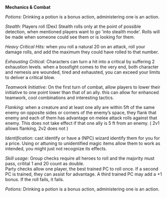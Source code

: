 **Mechanics & Combat**

*Potions:* Drinking a potion is a bonus action, administering one is an action.

*Stealth:* Players roll (Dex) Stealth rolls only at the point of possible detection, when mentioned players want to go 'into stealth mode'. Rolls will be made when someone could see them or is looking for them.

*Heavy Critical Hits:* when you roll a natural 20 on an attack, roll your damage rolls, and add the maximum they could have rolled to that number.

*Exhausting Critical:* Characters can turn a hit into a critical by suffering 2 exhaustion levels. when a bossfight comes to the very end, both character and nemesis are wounded, tired and exhausted, you can exceed your limits to deliver a critical blow.

*Teamwork Initiative:* On the first turn of combat, allow players to lower their initiative to one point lower than that of an ally. this can allow for enhanced teamwork, cool combinations and interesting tactics.  
  
*Flanking:* when a creature and at least one ally are within 5ft of the same enemy on opposite sides or corners of the enemy’s space, they flank that enemy and each of them has advantage on melee attack rolls against that enemy. This does not take effect if that one ally is 5 ft from an enemy. ( 2v1 allows flanking, 2v2 does not )

*Identification:* cast identify or have a (NPC) wizard identify them for you for a price. Using or attuning to unidentified magic items allow them to work as intended, you might just not recognize its effects.

*Skill usage:* Group checks require all heroes to roll and the majority must pass, critital 1 and 20 count as double.  
Party checks allow one player, the best trained PC to roll once. If a second PC is trained, they can assist for advantage. A third trained PC may add a +1 bonus. If the roll fails, it fails.

*Potions:* Drinking a potion is a bonus action, administering one is an action.